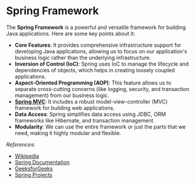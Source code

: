 # Spring Framework

The **Spring Framework** is a powerful and versatile framework for building Java applications. Here are some key points about it:

- **Core Features**: It provides comprehensive infrastructure support for developing Java applications, allowing us to focus on our application's business logic rather than the underlying infrastructure.
- **Inversion of Control (IoC)**: Spring uses IoC to manage the lifecycle and dependencies of objects, which helps in creating loosely coupled applications.
- **Aspect-Oriented Programming (AOP)**: This feature allows us to separate cross-cutting concerns (like logging, security, and transaction management) from our business logic.
- **[Spring MVC](https://donny-nguyen.github.io/2024/09/20/spring-mvc.html)**: It includes a robust model-view-controller (MVC) framework for building web applications.
- **Data Access**: Spring simplifies data access using JDBC, ORM frameworks like Hibernate, and transaction management.
- **Modularity**: We can use the entire framework or just the parts that we need, making it highly modular and flexible.

<em>References:</em>
* [Wikipedia](https://en.wikipedia.org/wiki/Spring_Framework)
* [Spring Documentation](https://docs.spring.io/spring-framework/docs/4.3.x/spring-framework-reference/html/overview.html)
* [GeeksforGeeks](https://www.geeksforgeeks.org/introduction-to-spring-framework/)
* [Spring Projects](https://spring.io/projects/spring-framework/)